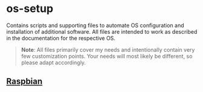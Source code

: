# os-setup
Contains scripts and supporting files to automate OS configuration and installation of additional software. All files are intended to work as described in the documentation for the respective OS.

> **Note**: All files primarily cover my needs and intentionally contain very few customization points. Your needs will 
> most likely be different, so please adapt accordingly.

## [Raspbian](raspbian)
